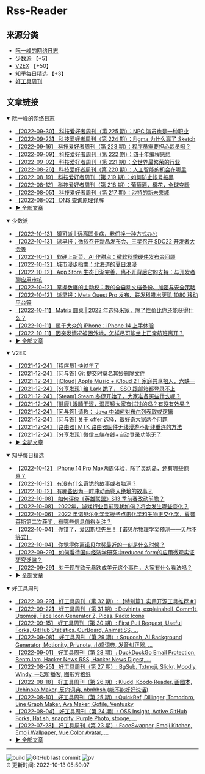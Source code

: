 # Rss-Reader

## 来源分类

* [阮一峰的网络日志](#阮一峰的网络日志)
* [少数派](#少数派) 【+5】
* [V2EX](#V2EX) 【+50】
* [知乎每日精选](#知乎每日精选) 【+3】
* [好工具周刊](#好工具周刊)

## 文章链接

<details open>
    <summary id="阮一峰的网络日志">
     阮一峰的网络日志
    </summary>


* [【2022-09-30】 科技爱好者周刊（第 225 期）：NPC 演员也是一种职业](http://www.ruanyifeng.com/blog/2022/09/weekly-issue-225.html)
* [【2022-09-23】 科技爱好者周刊（第 224 期）：Figma 为什么赢了 Sketch](http://www.ruanyifeng.com/blog/2022/09/weekly-issue-224.html)
* [【2022-09-16】 科技爱好者周刊（第 223 期）：程序员需要担心裁员吗？](http://www.ruanyifeng.com/blog/2022/09/weekly-issue-223.html)
* [【2022-09-09】 科技爱好者周刊（第 222 期）：四十年编程感想](http://www.ruanyifeng.com/blog/2022/09/weekly-issue-222.html)
* [【2022-09-02】 科技爱好者周刊（第 221 期）：全世界最繁荣的行业](http://www.ruanyifeng.com/blog/2022/09/weekly-issue-221.html)
* [【2022-08-26】 科技爱好者周刊（第 220 期）：人工智能的机会在哪里](http://www.ruanyifeng.com/blog/2022/08/weekly-issue-220.html)
* [【2022-08-19】 科技爱好者周刊（第 219 期）：如何防止帐号被黑](http://www.ruanyifeng.com/blog/2022/08/weekly-issue-219.html)
* [【2022-08-12】 科技爱好者周刊（第 218 期）：葡萄酒，樱花，全球变暖](http://www.ruanyifeng.com/blog/2022/08/weekly-issue-218.html)
* [【2022-08-05】 科技爱好者周刊（第 217 期）：沙特的新未来城](http://www.ruanyifeng.com/blog/2022/08/weekly-issue-217.html)
* [【2022-08-02】 DNS 查询原理详解](http://www.ruanyifeng.com/blog/2022/08/dns-query.html)
* [:arrow_forward: 全部文章](data/阮一峰的网络日志.md)
</details>

<details open>
    <summary id="少数派">
     少数派
    </summary>


* [【2022-10-13】 獭可派 | 远离职业病，我们换一种方式办公](https://sspai.com/post/76155)
* [【2022-10-13】 派早报：微软召开新品发布会、三星召开 SDC22 开发者大会等](https://sspai.com/post/76153)
* [【2022-10-12】 软硬上新菜，AI 作甜点：微软秋季硬件发布会回顾](https://sspai.com/post/76152)
* [【2022-10-12】 城市漫步指南：北海道的夏日浪漫](https://sspai.com/post/76091)
* [【2022-10-12】 App Store 生态日渐完善，离不开背后它的支持：与开发者聊应用审核](https://sspai.com/post/75316)
* [【2022-10-12】 掌握数据的主动权：我的全自动文档备份、加密与安全策略](https://sspai.com/post/76130)
* [【2022-10-12】 派早报：Meta Quest Pro 发布、联发科推出天玑 1080 移动平台等](https://sspai.com/post/76134)
* [【2022-10-11】 Matrix 圆桌 | 2022 年选择米家，除了性价比你还能获得什么？](https://sspai.com/post/76118)
* [【2022-10-11】 属于大众的 iPhone：iPhone 14 上手体验](https://sspai.com/post/76104)
* [【2022-10-11】 因突发情况被困外地，怎样尽可能坐上正常航班离开？](https://sspai.com/post/76106)
* [:arrow_forward: 全部文章](data/少数派.md)
</details>

<details open>
    <summary id="V2EX">
     V2EX
    </summary>


* [【2021-12-24】 [程序员] 快过年了](https://www.v2ex.com/t/824201)
* [【2021-12-24】 [问与答] Git 提交时莫名其妙删除文件](https://www.v2ex.com/t/824200)
* [【2021-12-24】 [iCloud] Apple Music + iCloud 2T 家庭共享招人，六缺一](https://www.v2ex.com/t/824199)
* [【2021-12-24】 [分享发现] 给 Lark 跪了， SSO 跟邮箱都登录不上](https://www.v2ex.com/t/824198)
* [【2021-12-24】 [Steam] Steam 冬促开始了，大家准备买些什么呢？](https://www.v2ex.com/t/824197)
* [【2021-12-24】 [健康] 眼睛干涩，湿房镜大家有试过的吗？有没有效果？](https://www.v2ex.com/t/824196)
* [【2021-12-24】 [问与答] 请教： Java 中如何对布尔列表取或逻辑](https://www.v2ex.com/t/824194)
* [【2021-12-24】 [问与答] 关于 offer 选择，很好奇大家两个问题](https://www.v2ex.com/t/824192)
* [【2021-12-24】 [路由器] MTK 路由器固件无线漫游不断线重连的方法](https://www.v2ex.com/t/824191)
* [【2021-12-24】 [分享发现] 微信三端在线+自动登录功能无了](https://www.v2ex.com/t/824190)
* [:arrow_forward: 全部文章](data/V2EX.md)
</details>

<details open>
    <summary id="知乎每日精选">
     知乎每日精选
    </summary>


* [【2022-10-12】 iPhone 14 Pro Max两周体验，除了灵动岛，还有哪些惊喜？](http://zhuanlan.zhihu.com/p/572846308?utm_campaign=rss&utm_medium=rss&utm_source=rss&utm_content=title)
* [【2022-10-12】 有没有什么奇诡的故事或者脑洞？](http://www.zhihu.com/question/40950470/answer/2704435882?utm_campaign=rss&utm_medium=rss&utm_source=rss&utm_content=title)
* [【2022-10-12】 有哪些因为一时冲动而卷入绝境的故事？](http://www.zhihu.com/question/555673690/answer/2696269418?utm_campaign=rss&utm_medium=rss&utm_source=rss&utm_content=title)
* [【2022-10-08】 如何评价《英雄联盟》S13 季前赛改动前瞻？](http://www.zhihu.com/question/557579391/answer/2700486345?utm_campaign=rss&utm_medium=rss&utm_source=rss&utm_content=title)
* [【2022-10-08】 2022年，游戏行业目前现状如何？将会发生哪些变化？](http://www.zhihu.com/question/551231716/answer/2705219750?utm_campaign=rss&utm_medium=rss&utm_source=rss&utm_content=title)
* [【2022-10-06】 2022 年诺贝尔化学奖授予点击化学和生物正交化学，夏普莱斯第二次获奖，有哪些信息值得关注？](http://www.zhihu.com/question/557810306/answer/2702654423?utm_campaign=rss&utm_medium=rss&utm_source=rss&utm_content=title)
* [【2022-10-04】 你错了，爱因斯坦先生！【诺贝尔物理学奖预测——贝尔不等式】](http://zhuanlan.zhihu.com/p/570522549?utm_campaign=rss&utm_medium=rss&utm_source=rss&utm_content=title)
* [【2022-10-04】 你觉得你离诺贝尔奖最近的一刻是什么时候？](http://www.zhihu.com/question/36037775/answer/2701248853?utm_campaign=rss&utm_medium=rss&utm_source=rss&utm_content=title)
* [【2022-09-29】 如何看待国内经济学研究中reduced form的应用微观实证研究泛滥？](http://www.zhihu.com/question/264825623/answer/2687447623?utm_campaign=rss&utm_medium=rss&utm_source=rss&utm_content=title)
* [【2022-09-29】 对于现在欧元暴跌成美元这个事件，大家有什么看法吗？](http://www.zhihu.com/question/27521281/answer/2691526918?utm_campaign=rss&utm_medium=rss&utm_source=rss&utm_content=title)
* [:arrow_forward: 全部文章](data/知乎每日精选.md)
</details>

<details open>
    <summary id="好工具周刊">
     好工具周刊
    </summary>


* [【2022-09-29】 好工具周刊（第 32 期）: 【特别篇】实用开源工具推荐 #1](https://bestxtools.zhubai.love/posts/2187203672369479680)
* [【2022-09-22】 好工具周刊（第 31 期）: Devhints, explainshell, Comm1t, Ugomoji, Face Icon Generator Z, Picas, Radix Icons](https://bestxtools.zhubai.love/posts/2184646951055171584)
* [【2022-09-15】 好工具周刊（第 30 期）: First Pull Request, Useful Forks, GitHub Statistics, OurBoard, AnimatiSS, ...](https://bestxtools.zhubai.love/posts/2182124891627585536)
* [【2022-09-08】 好工具周刊（第 29 期）: Squoosh, AI Background Generator, Motionity, Privnote, 小鸡词典, 发音纠正器, ...](https://bestxtools.zhubai.love/posts/2179567147990081536)
* [【2022-09-01】 好工具周刊（第 28 期）: DuckDuckGo Email Protection, BentoJam, Hacker News RSS, Hacker News Digest, ...](https://bestxtools.zhubai.love/posts/2177023307428327424)
* [【2022-08-25】 好工具周刊（第 27 期）: BgSub, Txtmoji, Slickr, Moodly, Windy, 一起听播客, 图形方格纸](https://bestxtools.zhubai.love/posts/2174508953806163968)
* [【2022-08-18】 好工具周刊（第 26 期）: Kludd, Koodo Reader, 画图本, Uchinoko Maker, 反向词典, nbnhhsh (能不能好好说话)](https://bestxtools.zhubai.love/posts/2171964393314566144)
* [【2022-08-10】 好工具周刊（第 25 期）: QuickRef, Dillinger, Tomodoro, Line Graph Maker, Ava Maker, Gofile, Ventusky](https://bestxtools.zhubai.love/posts/2169191886840389632)
* [【2022-08-04】 好工具周刊（第 24 期）: OSS Insight, Active GitHub Forks, Hat.sh, snappify, Purple Photo, stooge, ...](https://bestxtools.zhubai.love/posts/2166817480273465344)
* [【2022-07-28】 好工具周刊（第 23 期）: FaceSwapper, Emoji Kitchen, Emoji Wallpaper, Vue Color Avatar, ...](https://bestxtools.zhubai.love/posts/2164322347946172416)
* [:arrow_forward: 全部文章](data/好工具周刊.md)
</details>


---

![build](https://github.com/LikaiLee/rss-reader/workflows/rss%20reader/badge.svg)
![GitHub last commit](https://img.shields.io/github/last-commit/likailee/rss-reader)
![pv](https://pageview.vercel.app/?github_user=likailee) <br>
:alarm_clock: 更新时间: 2022-10-13 05:59:07